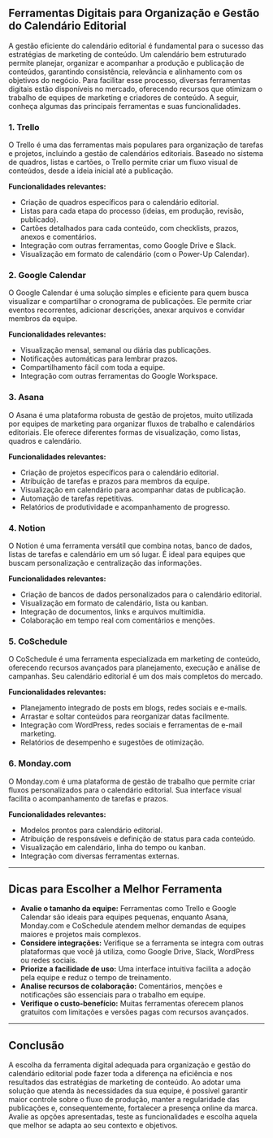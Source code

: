 
## Ferramentas Digitais para Organização e Gestão do Calendário Editorial

A gestão eficiente do calendário editorial é fundamental para o sucesso das estratégias de marketing de conteúdo. Um calendário bem estruturado permite planejar, organizar e acompanhar a produção e publicação de conteúdos, garantindo consistência, relevância e alinhamento com os objetivos do negócio. Para facilitar esse processo, diversas ferramentas digitais estão disponíveis no mercado, oferecendo recursos que otimizam o trabalho de equipes de marketing e criadores de conteúdo. A seguir, conheça algumas das principais ferramentas e suas funcionalidades.

### 1. **Trello**

O Trello é uma das ferramentas mais populares para organização de tarefas e projetos, incluindo a gestão de calendários editoriais. Baseado no sistema de quadros, listas e cartões, o Trello permite criar um fluxo visual de conteúdos, desde a ideia inicial até a publicação.

**Funcionalidades relevantes:**
- Criação de quadros específicos para o calendário editorial.
- Listas para cada etapa do processo (ideias, em produção, revisão, publicado).
- Cartões detalhados para cada conteúdo, com checklists, prazos, anexos e comentários.
- Integração com outras ferramentas, como Google Drive e Slack.
- Visualização em formato de calendário (com o Power-Up Calendar).

### 2. **Google Calendar**

O Google Calendar é uma solução simples e eficiente para quem busca visualizar e compartilhar o cronograma de publicações. Ele permite criar eventos recorrentes, adicionar descrições, anexar arquivos e convidar membros da equipe.

**Funcionalidades relevantes:**
- Visualização mensal, semanal ou diária das publicações.
- Notificações automáticas para lembrar prazos.
- Compartilhamento fácil com toda a equipe.
- Integração com outras ferramentas do Google Workspace.

### 3. **Asana**

O Asana é uma plataforma robusta de gestão de projetos, muito utilizada por equipes de marketing para organizar fluxos de trabalho e calendários editoriais. Ele oferece diferentes formas de visualização, como listas, quadros e calendário.

**Funcionalidades relevantes:**
- Criação de projetos específicos para o calendário editorial.
- Atribuição de tarefas e prazos para membros da equipe.
- Visualização em calendário para acompanhar datas de publicação.
- Automação de tarefas repetitivas.
- Relatórios de produtividade e acompanhamento de progresso.

### 4. **Notion**

O Notion é uma ferramenta versátil que combina notas, banco de dados, listas de tarefas e calendário em um só lugar. É ideal para equipes que buscam personalização e centralização das informações.

**Funcionalidades relevantes:**
- Criação de bancos de dados personalizados para o calendário editorial.
- Visualização em formato de calendário, lista ou kanban.
- Integração de documentos, links e arquivos multimídia.
- Colaboração em tempo real com comentários e menções.

### 5. **CoSchedule**

O CoSchedule é uma ferramenta especializada em marketing de conteúdo, oferecendo recursos avançados para planejamento, execução e análise de campanhas. Seu calendário editorial é um dos mais completos do mercado.

**Funcionalidades relevantes:**
- Planejamento integrado de posts em blogs, redes sociais e e-mails.
- Arrastar e soltar conteúdos para reorganizar datas facilmente.
- Integração com WordPress, redes sociais e ferramentas de e-mail marketing.
- Relatórios de desempenho e sugestões de otimização.

### 6. **Monday.com**

O Monday.com é uma plataforma de gestão de trabalho que permite criar fluxos personalizados para o calendário editorial. Sua interface visual facilita o acompanhamento de tarefas e prazos.

**Funcionalidades relevantes:**
- Modelos prontos para calendário editorial.
- Atribuição de responsáveis e definição de status para cada conteúdo.
- Visualização em calendário, linha do tempo ou kanban.
- Integração com diversas ferramentas externas.

---

## **Dicas para Escolher a Melhor Ferramenta**

- **Avalie o tamanho da equipe:** Ferramentas como Trello e Google Calendar são ideais para equipes pequenas, enquanto Asana, Monday.com e CoSchedule atendem melhor demandas de equipes maiores e projetos mais complexos.
- **Considere integrações:** Verifique se a ferramenta se integra com outras plataformas que você já utiliza, como Google Drive, Slack, WordPress ou redes sociais.
- **Priorize a facilidade de uso:** Uma interface intuitiva facilita a adoção pela equipe e reduz o tempo de treinamento.
- **Analise recursos de colaboração:** Comentários, menções e notificações são essenciais para o trabalho em equipe.
- **Verifique o custo-benefício:** Muitas ferramentas oferecem planos gratuitos com limitações e versões pagas com recursos avançados.

---

## **Conclusão**

A escolha da ferramenta digital adequada para organização e gestão do calendário editorial pode fazer toda a diferença na eficiência e nos resultados das estratégias de marketing de conteúdo. Ao adotar uma solução que atenda às necessidades da sua equipe, é possível garantir maior controle sobre o fluxo de produção, manter a regularidade das publicações e, consequentemente, fortalecer a presença online da marca. Avalie as opções apresentadas, teste as funcionalidades e escolha aquela que melhor se adapta ao seu contexto e objetivos.
```
